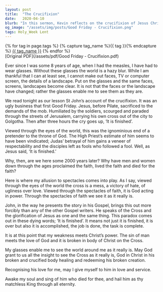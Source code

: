```yaml
---
layout: post
title:  "The Crucifixion"
date:   2020-04-10
blurb: "In this sermon, Kevin reflects on the crucifixion of Jesus Christ, drawing parallels between the clarity that glasses bring to vision and the clarity that faith brings to understanding the significance of the crucifixion. He emphasizes that while the world may see the crucifixion as a victory of hate and ugliness over love, through the lens of faith, it is seen as God acting in power."
og_image: "/assets/img/posts/Good Friday - Crucifixion.png"
tags: Holy_Week Lent
---    
```

<div class="tag-pills">
  {% for tag in page.tags %}
    {% capture tag_name %}{{ tag }}{% endcapture %}
    <a href="{{ site.baseurl }}/tag/{{ tag_name | slugify }}" class="tag-pill">{{ tag_name }}</a>
  {% endfor %}
</div>
[Original PDF](/assets/pdf/Good Friday - Crucifixion.pdf)

Ever since I was some 8 years of age, when I had the measles, I have had to wear glasses. Without these glasses the world is a hazy blur. While I am thankful that I can at least see, I cannot make out faces, TV or computer screen, the details of a landscape. Put on the glasses and the same faces, screens, landscapes become clear. It is not that the faces or the landscape have changed; rather the glasses enable me to see them as they are.

We read tonight as our lesson St John’s account of the crucifixion. It was an ugly business that first Good Friday. Jesus, before Pilate, sacrificed to the demands of the mob. Humiliated by the soldiers, scourged and paraded through the streets of Jerusalem, carrying his own cross out of the city to Golgotha. Then after three hours the cry goes up, ‘It is finished’.

Viewed through the eyes of the world, this was the ignominious end of a pretender to the throne of God. The High Priest’s estimate of him seems to have been vindicated; Judas’ betrayal of him gains a veneer of respectability and the disciples left as fools who followed a fool. Well, as Jesus said, ‘It is finished.’

Why, then, are we here some 2000 years later? Why have men and women down through the ages proclaimed the faith, lived the faith and died for the faith?

Here is where my allusion to spectacles comes into play. As I say, viewed through the eyes of the world the cross is a mess, a victory of hate, of ugliness over love. Viewed through the spectacles of faith, it is God acting in power. Through the spectacles of faith we see it as it really is.

John, in the way he presents the story in his Gospel, brings this out more forcibly than any of the other Gospel writers. He speaks of the Cross and the glorification of Jesus as one and the same thing. This paradox comes out in these dying words; ‘It is finished’. It means not just it is finished, it is over but also it is accomplished, the job is done, the task is complete.

It is at this point that my weakness meets Christ’s power. The sin of man meets the love of God and it is broken in body of Christ on the Cross.

My glasses enable me to see the world around me as it really is. May God grant to us all the insight to see the Cross as it really is, God in Christ in his broken and crucified body healing and redeeming his broken creation.

Recognising his love for me, may I give myself to him in love and service.

Awake my soul and sing of him who died for thee, and hail him as thy matchless King through all eternity.
